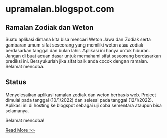 # upramalan.blogspot.com
<h2>Ramalan Zodiak dan Weton</h2>

Suatu aplikasi dimana kita bisa mencari Weton Jawa dan Zodiak serta gambaran umum sifat seseorang yang memiliki weton atau zodiak berdasarkan tanggal dan bulan lahir. Aplikasi ini hanya untuk hiburan. Jangan di buat acuan dasar untuk memahami sifat seseorang berdasarkan prediksi ini. Bersyukurlah jika sifat baik anda cocok dengan ramalan. Selamat mencoba.

<h2>Status</h2>

Menyelesaikan aplikasi ramalan zodiak dan weton berbasis web. Project dimulai pada tanggal (10/1/2022) dan selesai pada tanggal (12/1/2022). Aplikasi ini di hosting ke blogspot sebagai uji coba sementara ataupun bisa selamanya.

Selamat mencoba!

<a href="https://www.samuelpasaribu.com/2022/01/aplikasi-ramalan-zodiak-dan-weton.html">Read More &gt;&gt;</a>
